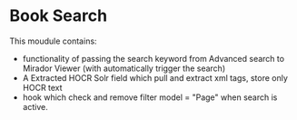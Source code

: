 # Book Search
This moudule contains: 

* functionality of passing the search keyword from Advanced search to Mirador Viewer (with automatically trigger the search)
* A Extracted HOCR Solr field which pull and extract xml tags, store only HOCR text
* hook which check and remove filter model = "Page" when search is active.

